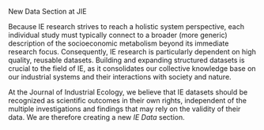 New Data Section at JIE

Because IE research strives to reach a holistic system perspective, each individual study must typically connect to a broader (more generic) description of the socioeconomic metabolism beyond its immediate research focus. Consequently, IE research is particularly dependent on high quality, reusable datasets. Building and expanding structured datasets is crucial to the field of IE, as it consolidates our collective knowledge base on our industrial systems and their interactions with society and nature.

At the Journal of Industrial Ecology, we believe that IE datasets should be recognized as scientific outcomes in their own rights, independent of the multiple investigations and findings that may rely on the validity of their data. We are therefore creating a new *IE Data* section.


